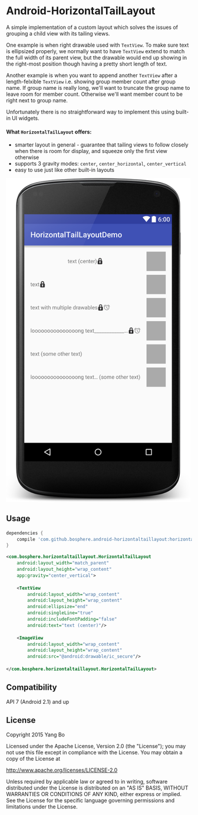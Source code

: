 Android-HorizontalTailLayout
============================

A simple implementation of a custom layout which solves the issues of grouping a child view with its tailing views. 

One example is when right drawable used with `TextView`. To make sure text is ellipsized properly, we normally want to have `TextView` extend to match the full width of its parent view, but the drawable would end up showing in the right-most position though having a pretty short length of text. 

Another example is when you want to append another `TextView` after a length-felxible `TextView` i.e. showing group member count after group name. If group name is really long, we'll want to truncate the group name to leave room for member count. Otherwise we'll want member count to be right next to group name.

Unfortunately there is no straightforward way to implement this using built-in UI widgets.

#### What `HorizontalTailLayout` offers:
* smarter layout in general - guarantee that tailing views to follow closely when there is room for display, and squeeze only the first view otherwise
* supports 3 gravity modes: `center`, `center_horizontal`, `center_vertical`
* easy to use just like other built-in layouts

<img src="./arts/demo.png" width="500">

Usage
-----
```gradle
dependencies {
    compile 'com.github.bosphere.android-horizontaltaillayout:horizontaltaillayout:1.1.0'
}
```

```xml
<com.bosphere.horizontaltaillayout.HorizontalTailLayout
    android:layout_width="match_parent"
    android:layout_height="wrap_content"
    app:gravity="center_vertical">

    <TextView
        android:layout_width="wrap_content"
        android:layout_height="wrap_content"
        android:ellipsize="end"
        android:singleLine="true"
        android:includeFontPadding="false"
        android:text="text (center)"/>

    <ImageView
        android:layout_width="wrap_content"
        android:layout_height="wrap_content"
        android:src="@android:drawable/ic_secure"/>

</com.bosphere.horizontaltaillayout.HorizontalTailLayout>
```

Compatibility
-------------

API 7 (Android 2.1) and up

License
-------

Copyright 2015 Yang Bo

Licensed under the Apache License, Version 2.0 (the "License");
you may not use this file except in compliance with the License.
You may obtain a copy of the License at

   http://www.apache.org/licenses/LICENSE-2.0

Unless required by applicable law or agreed to in writing, software
distributed under the License is distributed on an "AS IS" BASIS,
WITHOUT WARRANTIES OR CONDITIONS OF ANY KIND, either express or implied.
See the License for the specific language governing permissions and
limitations under the License.
